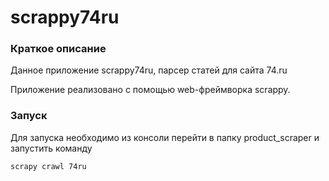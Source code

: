 # scrappy74ru <a name="top"></a>

### Краткое описание <a name="description"></a>
Данное приложение scrappy74ru, парсер статей для сайта 74.ru

Приложение реализовано с помощью web-фреймворка scrappy.

### Запуск <a name="firstrun"></a>
Для запуска необходимо из консоли перейти в папку product_scraper и запустить команду
```bash
scrapy crawl 74ru
```

